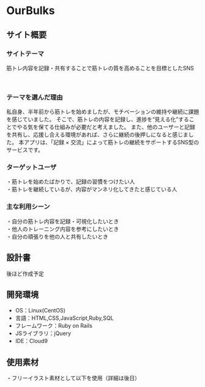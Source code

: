 # OurBulks

## サイト概要
### サイトテーマ
筋トレ内容を記録・共有することで筋トレの質を高めることを目標としたSNS

​
### テーマを選んだ理由
私自身、半年前から筋トレを始めましたが、モチベーションの維持や継続に課題を感じていました。
そこで、筋トレの内容を記録し、進捗を“見える化”することでやる気を保てる仕組みが必要だと考えました。
また、他のユーザーと記録を共有し、応援し合える環境があれば、さらに継続の後押しになると感じました。
本アプリは、「記録 × 交流」によって筋トレの継続をサポートするSNS型のサービスです。
​
### ターゲットユーザ
・筋トレを始めたばかりで、記録の習慣をつけたい人  
・筋トレを継続しているが、内容がマンネリ化してきたと感じている人 
​
### 主な利用シーン
・自分の筋トレ内容を記録・可視化したいとき  
・他人のトレーニング内容を参考にしたいとき  
・自分の頑張りを他の人と共有したいとき
​
## 設計書
後ほど作成予定
​
## 開発環境
- OS：Linux(CentOS)
- 言語：HTML,CSS,JavaScript,Ruby,SQL
- フレームワーク：Ruby on Rails
- JSライブラリ：jQuery
- IDE：Cloud9
​
## 使用素材
・フリーイラスト素材として以下を使用（詳細は後日）
